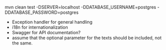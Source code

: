 mvn clean test -DSERVER=localhost -DDATABASE_USERNAME=postgres -DDATABASE_PASSWORD=postgres

- Exception handler for general handling
- i18n for internationalization
- Swagger for API documentation?
- assume that the optional parameter for the texts should be included, not the same.